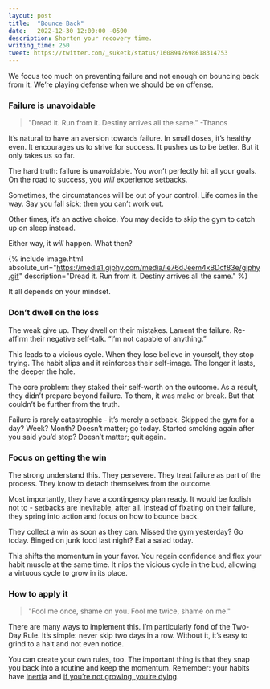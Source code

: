 ```yaml
---
layout: post
title:  "Bounce Back"
date:   2022-12-30 12:00:00 -0500
description: Shorten your recovery time.
writing_time: 250
tweet: https://twitter.com/_suketk/status/1608942698618314753
---
```


We focus too much on preventing failure and not enough on bouncing back from it. We’re playing defense when we should be on offense.

### Failure is unavoidable

> "Dread it. Run from it. Destiny arrives all the same." -Thanos

It’s natural to have an aversion towards failure. In small doses, it’s healthy even. It encourages us to strive for success. It pushes us to be better. But it only takes us so far.

The hard truth: failure is unavoidable. You won’t perfectly hit all your goals. On the road to success, you *will* experience setbacks.

Sometimes, the circumstances will be out of your control. Life comes in the way. Say you fall sick; then you can’t work out.

Other times, it’s an active choice. You may decide to skip the gym to catch up on sleep instead.

Either way, it *will* happen. What then?

{% include image.html absolute_url="https://media1.giphy.com/media/ie76dJeem4xBDcf83e/giphy.gif" description="Dread it. Run from it. Destiny arrives all the same." %}

It all depends on your mindset.

### Don’t dwell on the loss

The weak give up. They dwell on their mistakes. Lament the failure. Re-affirm their negative self-talk. “I’m not capable of anything.”

This leads to a vicious cycle. When they lose believe in yourself, they stop trying. The habit slips and it reinforces their self-image. The longer it lasts, the deeper the hole.

The core problem: they staked their self-worth on the outcome. As a result, they didn’t prepare beyond failure. To them, it was make or break. But that couldn’t be further from the truth.

Failure is rarely catastrophic - it’s merely a setback. Skipped the gym for a day? Week? Month? Doesn’t matter; go today. Started smoking again after you said you’d stop? Doesn’t matter; quit again.

### Focus on getting the win

The strong understand this. They persevere. They treat failure as part of the process. They know to detach themselves from the outcome.

Most importantly, they have a contingency plan ready. It would be foolish not to - setbacks are inevitable, after all. Instead of fixating on their failure, they spring into action and focus on how to bounce back.

They collect a win as soon as they can. Missed the gym yesterday? Go today. Binged on junk food last night? Eat a salad today.

This shifts the momentum in your favor. You regain confidence and flex your habit muscle at the same time. It nips the vicious cycle in the bud, allowing a virtuous cycle to grow in its place.

### How to apply it

> "Fool me once, shame on you. Fool me twice, shame on me."

There are many ways to implement this. I’m particularly fond of the Two-Day Rule. It’s simple: never skip two days in a row. Without it, it’s easy to grind to a halt and not even notice.

You can create your own rules, too. The important thing is that they snap you back into a routine and keep the momentum. Remember: your habits have [inertia]({{site.url}}/inertia) and [if you’re not growing, you’re dying]({{site.url}}/you're-either-growing-or-you're-dying).

<!-- {% include writing-time.html time="250" %} -->

<!-- {% include tweet.html link="https://twitter.com/_suketk/status/1608942698618314753" %} -->